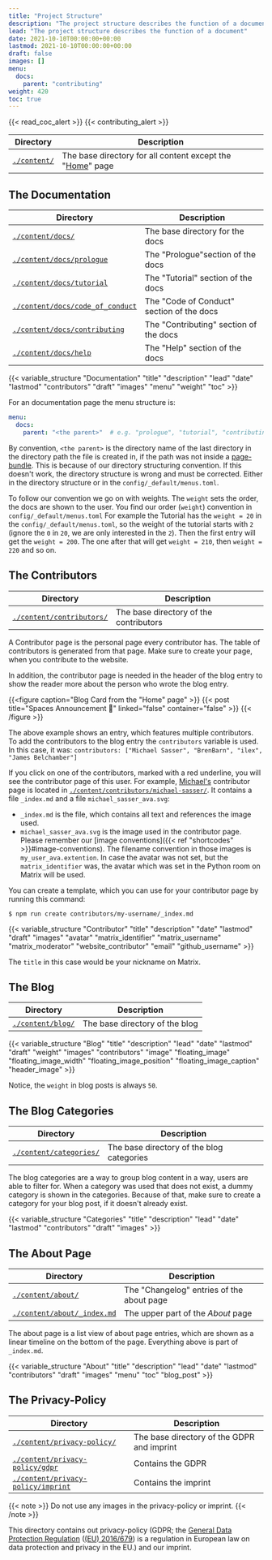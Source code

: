 ```yaml
---
title: "Project Structure"
description: "The project structure describes the function of a document"
lead: "The project structure describes the function of a document"
date: 2021-10-10T00:00:00+00:00
lastmod: 2021-10-10T00:00:00+00:00
draft: false
images: []
menu:
  docs:
    parent: "contributing"
weight: 420
toc: true
---
```


{{< read_coc_alert >}} {{< contributing_alert >}}

| Directory                                                                                     | Description                                                                                   |
| --------------------------------------------------------------------------------------------- | --------------------------------------------------------------------------------------------- |
| [`./content/`](https://github.com/matrix-python/matrix-python.github.io/tree/master/content/) | The base directory for all content except the "[Home](https://matrix-python.github.io/)" page |

## The Documentation

| Directory                                                                                                                             | Description                               |
| ------------------------------------------------------------------------------------------------------------------------------------- | ----------------------------------------- |
| [`./content/docs/`](https://github.com/matrix-python/matrix-python.github.io/tree/master/content/docs)                                | The base directory for the docs           |
| [`./content/docs/prologue`](https://github.com/matrix-python/matrix-python.github.io/tree/master/content/docs/prologue)               | The "Prologue"section of the docs         |
| [`./content/docs/tutorial`](https://github.com/matrix-python/matrix-python.github.io/tree/master/content/docs/tutorial)               | The "Tutorial" section of the docs        |
| [`./content/docs/code_of_conduct`](https://github.com/matrix-python/matrix-python.github.io/tree/master/content/docs/code_of_conduct) | The "Code of Conduct" section of the docs |
| [`./content/docs/contributing`](https://github.com/matrix-python/matrix-python.github.io/tree/master/content/docs/contributing)       | The "Contributing" section of the docs    |
| [`./content/docs/help`](https://github.com/matrix-python/matrix-python.github.io/tree/master/content/docs/help)                       | The "Help" section of the docs            |

{{< variable_structure "Documentation" "title" "description" "lead" "date" "lastmod" "contributors" "draft" "images" "menu" "weight" "toc" >}}

For an documentation page the menu structure is:

```yaml
menu:
  docs:
    parent: "<the parent>"  # e.g. "prologue", "tutorial", "contributing", ...
```

By convention, `<the parent>` is the directory name of the last directory in
the directory path the file is created in, if the path was not inside a
[page-bundle](https://gohugo.io/content-management/page-bundles/). This is
because of our directory structuring convention. If this doesn't work, the
directory structure is wrong and must be corrected. Either in the directory
structure or in the `config/_default/menus.toml`.

To follow our convention we go on with weights. The `weight` sets the order,
the docs are shown to the user. You find our order (`weight`) convention in
`config/_default/menus.toml` For example the Tutorial has the `weight = 20` in
the `config/_default/menus.toml`, so the weight of the tutorial starts with `2`
(ignore the `0` in `20`, we are only interested in the `2`). Then the first
entry will get the `weight = 200`. The one after that will get `weight = 210`,
then `weight = 220` and so on.

## The Contributors

| Directory                                                                                                              | Description                            |
| ---------------------------------------------------------------------------------------------------------------------- | -------------------------------------- |
| [`./content/contributors/`](https://github.com/matrix-python/matrix-python.github.io/tree/master/content/contributors) | The base directory of the contributors |

A Contributor page is the personal page every contributor has. The table of
contributors is generated from that page. Make sure to create your page, when
you contribute to the website.

In addition, the contributor page is needed in the header of the blog entry to
show the reader more about the person who wrote the blog entry.

{{<figure caption="Blog Card from the \"Home\" page" >}}
{{< post title="Spaces Announcement 🎉" linked="false" container="false" >}}
{{< /figure >}}

The above example shows an entry, which features multiple contributors. To add
the contributors to the blog entry the `contributors` variable is used. In this
case, it was:
`contributors: ["Michael Sasser", "BrenBarn", "ilex", "James Belchamber"]`

If you click on one of the contributors, marked with a red underline, you will
see the contributor page of this user. For example,
[Michael's](https://matrix-python.github.io/contributors/michael-sasser/)
contributor page is located in
[`./content/contributors/michael-sasser/`](https://github.com/matrix-python/matrix-python.github.io/tree/master/content/contributors/michael-sasser/).
It contains a file `_index.md` and a file `michael_sasser_ava.svg`:

- `_index.md` is the file, which contains all text and references the image
  used.
- `michael_sasser_ava.svg` is the image used in the contributor page. Please
  remember our [image conventions]({{< ref "shortcodes" >}}#image-conventions).
  The filename convention in those images is `my_user_ava.extention`.
  In case the avatar was not set, but the `matrix_identifier` was, the avatar
  which was set in the Python room on Matrix will be used.

You can create a template, which you can use for your contributor page by
running this command:

`$ npm run create contributors/my-username/_index.md`

{{< variable_structure "Contributor" "title" "description" "date" "lastmod" "draft" "images" "avatar" "matrix_identifier" "matrix_username" "matrix_moderator" "website_contributor" "email" "github_username" >}}

The `title` in this case would be your nickname on Matrix.

## The Blog

| Directory                                                                                              | Description                    |
| ------------------------------------------------------------------------------------------------------ | ------------------------------ |
| [`./content/blog/`](https://github.com/matrix-python/matrix-python.github.io/tree/master/content/blog) | The base directory of the blog |

{{< variable_structure "Blog" "title" "description" "lead" "date" "lastmod" "draft" "weight" "images" "contributors" "image" "floating_image" "floating_image_width" "floating_image_position" "floating_image_caption" "header_image" >}}

Notice, the `weight` in blog posts is always `50`.

## The Blog Categories

| Directory                                                                                                          | Description                               |
| ------------------------------------------------------------------------------------------------------------------ | ----------------------------------------- |
| [`./content/categories/`](https://github.com/matrix-python/matrix-python.github.io/tree/master/content/categories) | The base directory of the blog categories |

The blog categories are a way to group blog content in a way, users are able to
filter for. When a category was used that does not exist, a dummy category is
shown in the categories. Because of that, make sure to create a category for
your blog post, if it doesn't already exist.

{{< variable_structure "Categories" "title" "description" "lead" "date" "lastmod" "contributors" "draft" "images" >}}

## The About Page

| Directory                                                                                                                   | Description                               |
| --------------------------------------------------------------------------------------------------------------------------- | ----------------------------------------- |
| [`./content/about/`](https://github.com/matrix-python/matrix-python.github.io/tree/master/content/about)                    | The "Changelog" entries of the about page |
| [`./content/about/_index.md`](https://github.com/matrix-python/matrix-python.github.io/tree/master/content/about/_index.md) | The upper part of the _About_ page        |

The about page is a list view of about page entries, which are shown as a
linear timeline on the bottom of the page. Everything above is part of
`_index.md`.

{{< variable_structure "About" "title" "description" "lead" "date" "lastmod" "contributors" "draft" "images" "menu" "toc" "blog_post" >}}

## The Privacy-Policy

| Directory                                                                                                                                 | Description                                |
| ----------------------------------------------------------------------------------------------------------------------------------------- | ------------------------------------------ |
| [`./content/privacy-policy/`](https://github.com/matrix-python/matrix-python.github.io/tree/master/content/privacy-policy)                | The base directory of the GDPR and imprint |
| [`./content/privacy-policy/gdpr`](https://github.com/matrix-python/matrix-python.github.io/tree/master/content/privacy-policy/gdpr)       | Contains the GDPR                          |
| [`./content/privacy-policy/imprint`](https://github.com/matrix-python/matrix-python.github.io/tree/master/content/privacy-policy/imprint) | Contains the imprint                       |

{{< note >}} Do not use any images in the privacy-policy or imprint.
{{< /note >}}

This directory contains out privacy-policy (GDPR; the
[General Data Protection Regulation](https://en.wikipedia.org/wiki/General_Data_Protection_Regulation)
([(EU) 2016/679](https://eur-lex.europa.eu/eli/reg/2016/679/oj)) is a
regulation in European law on data protection and privacy in the EU.) and our
imprint.
